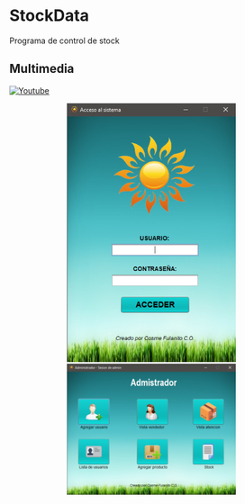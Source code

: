 # StockData

Programa de control de stock

## Multimedia

[![Youtube](https://img.shields.io/badge/Presentacion-FF0000?style=for-the-badge&logo=youtube&logoColor=white&labelColor=101010)](https://youtu.be/rqL7q_cy6fY)

<div align="center" justify="center">
<img src="screenshots/1.PNG" width="300" alt="Screenshot 1" title="Screenshot 1">
<img src="screenshots/2.PNG" width="300" alt="Screenshot 2" title="Screenshot 2">
</div>
